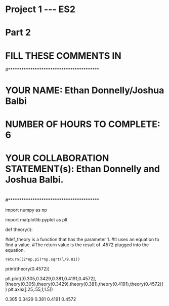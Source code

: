 # Project 1 --- ES2
# Part 2

# FILL THESE COMMENTS IN
#*****************************************
# YOUR NAME: Ethan Donnelly/Joshua Balbi
# NUMBER OF HOURS TO COMPLETE: 6
# YOUR COLLABORATION STATEMENT(s): Ethan Donnelly and Joshua Balbi.
#
#
#*****************************************

import numpy as np

import matplotlib.pyplot as plt

def theory(l):

#def_theory is a function that has the parameter 1.
#It uses an equation to find a value.
#The return value is the result of .4572 plugged into the equation.

    return((2*np.pi)*np.sqrt(l/9.81))
    
print(theory(0.4572))


plt.plot([0.305,0.3429,0.381,0.4191,0.4572],[theory(0.305),theory(0.3429),theory(0.381),theory(0.4191),theory(0.4572)])
plt.axis([.25,.55,1,1.5])


0.305
0.3429
0.381
0.4191
0.4572
